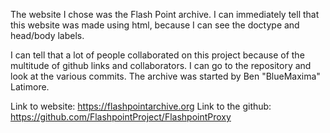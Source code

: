 The website I chose was the Flash Point archive. I can immediately tell that this website was made using html, because I can see the doctype and head/body labels. 

I can tell that a lot of people collaborated on this project because of the multitude of github links and collaborators. I can go to the repository and look at the various commits. The archive was started by Ben "BlueMaxima" Latimore.

Link to website: https://flashpointarchive.org
Link to the github: https://github.com/FlashpointProject/FlashpointProxy

